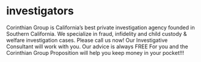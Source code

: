 investigators
=============

Corinthian Group is California’s best private investigation agency founded in Southern California. We specialize in fraud, infidelity and child custody &amp; welfare investigation cases. Please call us now! Our Investigative Consultant will work with you. Our advice is always FREE For you and the Corinthian Group Proposition will help you keep money in your pocket!!!
